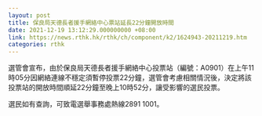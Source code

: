 ```yaml
---
layout: post
title: 保良局天德長者援手網絡中心票站延長22分鐘開放時間
date: 2021-12-19 13:12:29.000000000 +08:00
link: https://news.rthk.hk/rthk/ch/component/k2/1624943-20211219.htm
categories: rthk
---
```


選管會宣布，由於保良局天德長者援手網絡中心投票站（編號：A0901）在上午11時05分因網絡連線不穩定須暫停投票22分鐘，選管會考慮相關情況後，決定將該投票站的開放時間順延22分鐘至晚上10時52分，讓受影響的選民投票。

選民如有查詢，可致電選舉事務處熱線2891 1001。
